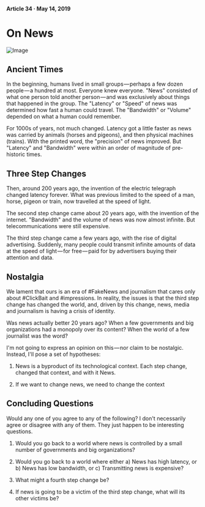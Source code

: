 #### Article 34 · May 14, 2019

# On News

![Image](https://cdn-images-1.medium.com/max/800/1*GbnY1r2of2IU7IN_mGHNWA.jpeg)

## Ancient Times

In the beginning, humans lived in small groups — perhaps a few dozen people — a hundred at most. Everyone knew everyone. "News" consisted of what one person told another person — and was exclusively about things that happened in the group. The "Latency" or "Speed" of news was determined how fast a human could travel. The "Bandwidth" or "Volume" depended on what a human could remember.

For 1000s of years, not much changed. Latency got a little faster as news was carried by animals (horses and pigeons), and then physical machines (trains). With the printed word, the "precision" of news improved. But "Latency" and "Bandwidth" were within an order of magnitude of pre-historic times.

## Three Step Changes

Then, around 200 years ago, the invention of the electric telegraph changed latency forever. What was previous limited to the speed of a man, horse, pigeon or train, now travelled at the speed of light.

The second step change came about 20 years ago, with the invention of the internet. "Bandwidth" and the volume of news was now almost infinite. But telecommunications were still expensive.

The third step change came a few years ago, with the rise of digital advertising. Suddenly, many people could transmit infinite amounts of data at the speed of light — for free — paid for by advertisers buying their attention and data.

## Nostalgia

We lament that ours is an era of #FakeNews and journalism that cares only about #ClickBait and #impressions. In reality, the issues is that the third step change has changed the world, and, driven by this change, news, media and journalism is having a crisis of identity.

Was news actually better 20 years ago? When a few governments and big organizations had a monopoly over its content? When the world of a few journalist was the word?

I'm not going to express an opinion on this — nor claim to be nostalgic. Instead, I'll pose a set of hypotheses:

1. News is a byproduct of its technological context. Each step change, changed that context, and with it News.

2. If we want to change news, we need to change the context

## Concluding Questions

Would any one of you agree to any of the following? I don't necessarily agree or disagree with any of them. They just happen to be interesting questions.

1. Would you go back to a world where news is controlled by a small number of governments and big organizations?

2. Would you go back to a world where either a) News has high latency, or b) News has low bandwidth, or c) Transmitting news is expensive?

3. What might a fourth step change be?

4. If news is going to be a victim of the third step change, what will its other victims be?